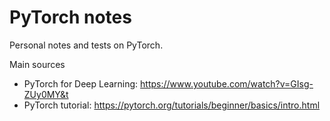 # PyTorch notes
Personal notes and tests on PyTorch. 

Main sources
- PyTorch for Deep Learning: https://www.youtube.com/watch?v=GIsg-ZUy0MY&t
- PyTorch tutorial: https://pytorch.org/tutorials/beginner/basics/intro.html
